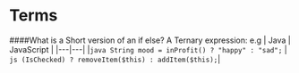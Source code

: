 Terms
=========

####What is a Short version of an if else?
A Ternary expression:
e.g
| Java  | JavaScript  |
|---|---|
|```java String mood = inProfit() ? "happy" : "sad";``` | ```js (IsChecked) ? removeItem($this) : addItem($this);```|
